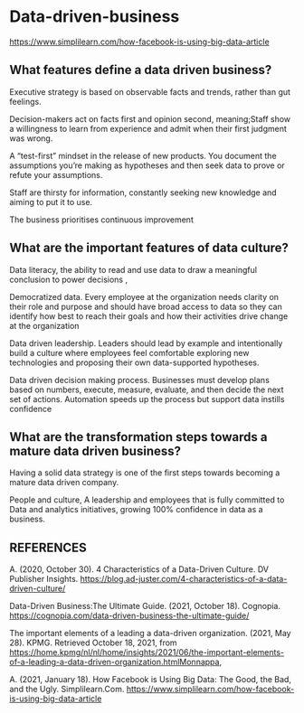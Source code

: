 # Data-driven-business

https://www.simplilearn.com/how-facebook-is-using-big-data-article


## What features define a data driven business?

Executive strategy is based on observable facts and trends, rather than gut feelings.

Decision-makers act on facts first and opinion second, meaning;Staff show a willingness to learn from experience and admit when their first judgment was wrong.

A “test-first” mindset in the release of new products. You document the assumptions you’re making as hypotheses and then seek data to prove or refute your assumptions.

Staff are thirsty for information, constantly seeking new knowledge and aiming to put it to use.

The business prioritises continuous improvement


## What are the important features of data culture?

Data literacy, the ability to read and use data to draw a meaningful conclusion to power decisions  , 

Democratized data. Every employee at the organization needs clarity on their role and purpose and should have broad access to data so they can identify how best to reach their goals and how their activities drive change at the organization

Data driven leadership. Leaders should lead by example and intentionally build a culture where employees feel comfortable exploring new technologies and proposing their own data-supported hypotheses.

Data driven decision making process. Businesses must develop plans based on numbers, execute, measure, evaluate, and then decide the next set of actions. Automation speeds up  the process but support data instills confidence

## What are the transformation steps towards a mature data driven business?

Having a solid data strategy is one of the first steps towards becoming a mature data driven company. 

People and culture,  A leadership and employees that is fully committed to Data and analytics initiatives, growing 100% confidence in data as a business.


## REFERENCES 

A. (2020, October 30). 4 Characteristics of a Data-Driven Culture. DV Publisher Insights. https://blog.ad-juster.com/4-characteristics-of-a-data-driven-culture/

Data-Driven Business:The Ultimate Guide. (2021, October 18). Cognopia. https://cognopia.com/data-driven-business-the-ultimate-guide/

The important elements of a leading a data-driven organization. (2021, May 28). 
KPMG. Retrieved October 18, 2021, from https://home.kpmg/nl/nl/home/insights/2021/06/the-important-elements-of-a-leading-a-data-driven-organization.htmlMonnappa, 

A. (2021, January 18). How Facebook is Using Big Data: The Good, the Bad, and the Ugly. Simplilearn.Com.
https://www.simplilearn.com/how-facebook-is-using-big-data-article


